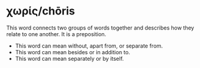 # χωρίς/chōris
This word connects two groups of words together and describes how they relate to one another. It is a preposition.

* This word can mean without, apart from, or separate from.
* This word can mean besides or in addition to.
* This word can mean separately or by itself.
